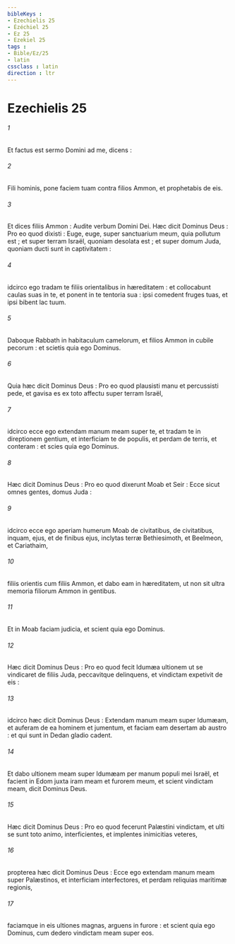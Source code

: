 ```yaml
---
bibleKeys : 
- Ezechielis 25
- Ézéchiel 25
- Ez 25
- Ezekiel 25
tags : 
- Bible/Ez/25
- latin
cssclass : latin
direction : ltr
---
```


# Ezechielis 25

###### 1
Et factus est sermo Domini ad me, dicens :
###### 2
Fili hominis, pone faciem tuam contra filios Ammon, et prophetabis de eis.
###### 3
Et dices filiis Ammon : Audite verbum Domini Dei. Hæc dicit Dominus Deus : Pro eo quod dixisti : Euge, euge, super sanctuarium meum, quia pollutum est ; et super terram Israël, quoniam desolata est ; et super domum Juda, quoniam ducti sunt in captivitatem :
###### 4
idcirco ego tradam te filiis orientalibus in hæreditatem : et collocabunt caulas suas in te, et ponent in te tentoria sua : ipsi comedent fruges tuas, et ipsi bibent lac tuum.
###### 5
Daboque Rabbath in habitaculum camelorum, et filios Ammon in cubile pecorum : et scietis quia ego Dominus.
###### 6
Quia hæc dicit Dominus Deus : Pro eo quod plausisti manu et percussisti pede, et gavisa es ex toto affectu super terram Israël,
###### 7
idcirco ecce ego extendam manum meam super te, et tradam te in direptionem gentium, et interficiam te de populis, et perdam de terris, et conteram : et scies quia ego Dominus.
###### 8
Hæc dicit Dominus Deus : Pro eo quod dixerunt Moab et Seir : Ecce sicut omnes gentes, domus Juda :
###### 9
idcirco ecce ego aperiam humerum Moab de civitatibus, de civitatibus, inquam, ejus, et de finibus ejus, inclytas terræ Bethiesimoth, et Beelmeon, et Cariathaim,
###### 10
filiis orientis cum filiis Ammon, et dabo eam in hæreditatem, ut non sit ultra memoria filiorum Ammon in gentibus.
###### 11
Et in Moab faciam judicia, et scient quia ego Dominus.
###### 12
Hæc dicit Dominus Deus : Pro eo quod fecit Idumæa ultionem ut se vindicaret de filiis Juda, peccavitque delinquens, et vindictam expetivit de eis :
###### 13
idcirco hæc dicit Dominus Deus : Extendam manum meam super Idumæam, et auferam de ea hominem et jumentum, et faciam eam desertam ab austro : et qui sunt in Dedan gladio cadent.
###### 14
Et dabo ultionem meam super Idumæam per manum populi mei Israël, et facient in Edom juxta iram meam et furorem meum, et scient vindictam meam, dicit Dominus Deus.
###### 15
Hæc dicit Dominus Deus : Pro eo quod fecerunt Palæstini vindictam, et ulti se sunt toto animo, interficientes, et implentes inimicitias veteres,
###### 16
propterea hæc dicit Dominus Deus : Ecce ego extendam manum meam super Palæstinos, et interficiam interfectores, et perdam reliquias maritimæ regionis,
###### 17
faciamque in eis ultiones magnas, arguens in furore : et scient quia ego Dominus, cum dedero vindictam meam super eos.
